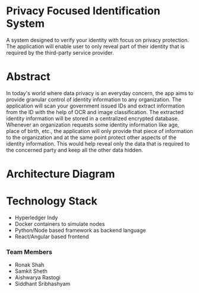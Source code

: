 # Privacy Focused Identification System
  A system designed to verify your identity with focus on privacy protection. The application will enable user to only reveal part of their identity that is required by the third-party service provider.

# Abstract
  In today's world where data privacy is an everyday concern, the app aims to provide granular control of identity information to any organization. The application will scan your government issued IDs and extract information from the ID with the help of OCR and image classification. The extracted identity information will be stored in a centralized encrypted database. Whenever an organization requests some identity information like age, place of birth, etc., the application will only provide that piece of information to the organization and at the same point protect other aspects of the identity information. This would help reveal only the data that is required to the concerned party and keep all the other data hidden.

# Architecture Diagram


# Technology Stack
 - Hyperledger Indy
 - Docker containers to simulate nodes
 - Python/Node based framework as backend language
 - React/Angular based frontend

### Team Members
  - Ronak Shah
  - Samkit Sheth
  - Aishwarya Rastogi
  - Siddhant Sribhashyam
